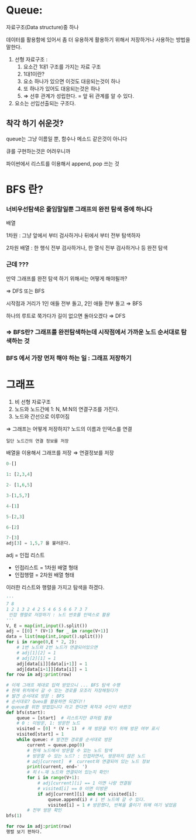 
# Queue:


자료구조(Data structure)중 하나 


데이터를 활용함에 있어서 좀 더 유용하게 활용하기 위해서 저장하거나 사용하는 방법을 말한다.

1. 선형 자료구조 :
	1. 요소간 1대1 구조를 가지는 자료 구조
	2. 1대1이란?
	3. 요소 하나가 있으면 이것도 대응되는것이 하나
	4. 또 하나가 있어도 대응되는것은 하나
	5. ⇒ 선후 관계가 성립한다. = 앞 뒤 관계를 알 수 있다.
2. 요소는 선입선출되는 구조다.

## 착각 하기 쉬운것?


queue는 그냥 이름일 뿐, 함수나 메소드 같은것이 아니다


큐를 구현하는것은 어려우니까


파이썬에서 리스트를 이용해서 append, pop 쓰는 것


# BFS 란?


### 너비우선탐색은 줄임말일뿐 그래프의 완전 탐색 중에 하나다


배열


1차원 : 그냥 앞에서 부터 검사하거나 뒤에서 부터 전부 탐색하자


2차원 배열 : 한 행식 전부 검사하거나, 한 열식 전부 검사하거나 등 완전 탐색


### 근데 ???


만약 그래프를 완전 탐색 하기 위해서는 어떻게 해야될까?


⇒ DFS 또는 BFS


시작점과 거리가 1인 애들 전부 돌고, 2인 애들 전부 돌고 ⇒ BFS


하나의 루트로 쭉가다가 길이 없으면 돌아오겠다 ⇒ DFS


### ⇒ BFS란? 그래프를 완전탐색하는데 시작점에서 가까운 노드 순서대로 탐색하는 것


### BFS 에서 가장 먼저 해야 하는 일 : 그래프 저장하기


# 그래프

1. 비 선형 자료구조
2. 노드와 노드간에 1: N, M:N의 연결구조를 가진다.
3. 노드와 간선으로 이루어짐

⇒ 그래프는 어떻게 저장하지? 노드의 이름과 인덱스를 연결


	일단 노드간의 연결 정보를 저장 


배열을 이용해서 그래프를 저장 ⇒ 연결정보를 저장


```python
0-[]

1: [2,3,4]

2- [1,6,5]

3-[1,5,7]

4-[1]

5-[2,3]

6-[2]

7-[3]
adj[3] = 1,5,7 을 불러온다.
```


adj = 인접 리스트

- 인접리스트 = 1차원 배열 형태
- 인접행렬 = 2차원 배열 형태

이러한 리스트와 행렬을 가지고 탐색을 하겠다.


```python
'''
7 8
1 2 1 3 2 4 2 5 4 6 5 6 6 7 3 7
 인접 행렬로 저장하기 : 노드 번호를 인덱스로 활용
'''
V, E = map(int,input().split())
adj = [[0] * (V+1) for _ in range(V+1)]
data = list(map(int,input().split()))
for i in range(0,E * 2, 2):
    # 1번 노드와 2번 노드가 연결되어있으면
    # adj[1][2] = 1
    # adj[2][1] = 1
    adj[data[i]][data[i+1]] = 1
    adj[data[i+1]][data[i]] = 1
for row in adj:print(row)

# 이제 그래프 제대로 입력 받았으니 ... BFS 탐색 수행
# 현재 위치에서 갈 수 있는 경로를 모조리 저장해뒀다가
# 발견 순서대로 방문 : BFS
# 순서대로? Queu를 활용하면 되겠다!!
# queue를 위한 방법입니다 라고 한다면 목적과 수단이 바뀐것
def bfs(start):
    queue = [start]  # 리스트지만 큐처럼 활용
    # 0 : 미방문, 1: 방문한 노드
    visited = [0] * (V + 1)  # 재 방문을 막기 위해 방문 여부 표시
    visited[start] = 1
    while queue: # 발견한 경로를 순서대로 방문
        current = queue.pop(0)
        # 현재 노드에서 방문할 수 있는 노드 탐색
        # 방문할 수 있는 노드? : 인접하면서, 방문하지 않은 노드
        # adj[current]  #  current와 연결되어 있는 노드 정보
        print(current, end=' ')
        # 히ㅕㄴ재 노드와 연결되어 있는지 확인!
        for i in range(V+1):
            # adj[current][i] == 1 이면 나랑 연결됨
            # visited[i] == 0 이면 미방문
            if adj[current][i] and not visited[i]:
                queue.append(i) # i 번 노드에 갈 수 있다.
                visited[i] = 1 # 방문했다, 반복을 줄이기 위해 여기 넣었음
        # 전부 방문 확인
bfs(1)
```


```python
for row in adj:print(row)
행렬 보기 편하다.
```


